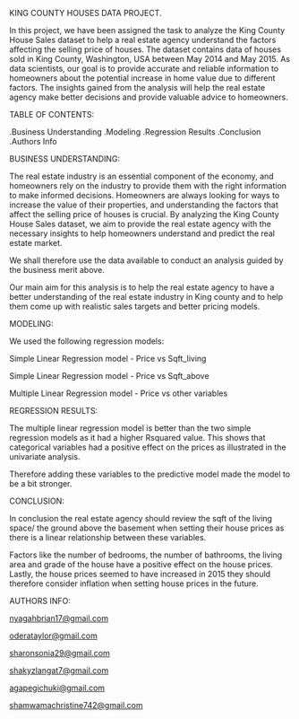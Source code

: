KING COUNTY HOUSES DATA PROJECT.

In this project, we have been assigned the task to analyze the King County House Sales dataset to help a real estate agency understand the factors affecting the selling price of houses. The dataset contains data of houses sold in King County, Washington, USA between May 2014 and May 2015. As data scientists, our goal is to provide accurate and reliable information to homeowners about the potential increase in home value due to different factors. The insights gained from the analysis will help the real estate agency make better decisions and provide valuable advice to homeowners.

TABLE OF CONTENTS:

.Business Understanding
.Modeling
.Regression Results
.Conclusion
.Authors Info

BUSINESS UNDERSTANDING:

The real estate industry is an essential component of the economy, and homeowners rely on the industry to provide them with the right information to make informed decisions. Homeowners are always looking for ways to increase the value of their properties, and understanding the factors that affect the selling price of houses is crucial. By analyzing the King County House Sales dataset, we aim to provide the real estate agency with the necessary insights to help homeowners understand and predict the real estate market.


We shall therefore use the data available to conduct an analysis guided by the business merit above.

Our main aim for this analysis is to help the real estate agency to have a better understanding of the real estate industry in King county and to help them come up with realistic sales targets and better pricing models.

MODELING:

We used the following regression models:

Simple Linear Regression model - Price vs Sqft_living 
 
Simple Linear Regression model - Price vs Sqft_above

Multiple Linear Regression model - Price vs other variables

REGRESSION RESULTS:

The multiple linear regression model is better than the two simple regression models as it had a higher Rsquared value. This shows that categorical variables had a positive effect on the prices as illustrated in the univariate analysis.

Therefore adding these variables to the predictive model made the model to be a bit stronger.

CONCLUSION:

In conclusion the real estate agency should review the sqft of the living space/ the ground above the basement when setting their house prices as there is a linear relationship between these variables.

Factors like the number of bedrooms, the number of bathrooms, the living area and grade of the house have a positive effect on the house prices. Lastly, the house prices seemed to have increased in 2015 they should therefore consider inflation when setting house prices in the future.


AUTHORS INFO:

nyagahbrian17@gmail.com

oderataylor@gmail.com

sharonsonia29@gmail.com

shakyzlangat7@gmail.com

agapegichuki@gmail.com

shamwamachristine742@gmail.com

